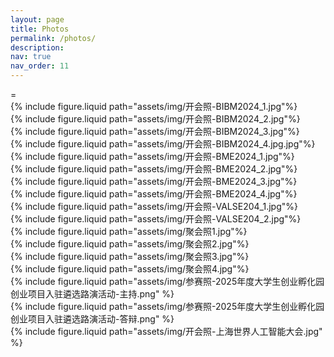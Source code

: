 ```yaml
---
layout: page
title: Photos
permalink: /photos/
description: 
nav: true
nav_order: 11
---
```


 
 <div class="row row-cols-2">=
    <div class="col">
        {% include figure.liquid path="assets/img/开会照-BIBM2024_1.jpg"%}
    </div>
    <div class="col">
        {% include figure.liquid path="assets/img/开会照-BIBM2024_2.jpg"%}
    </div>
    <div class="col">
        {% include figure.liquid path="assets/img/开会照-BIBM2024_3.jpg"%}
    </div>
    <div class="col">
        {% include figure.liquid path="assets/img/开会照-BIBM2024_4.jpg.jpg"%}
    </div>
    <div class="col">
        {% include figure.liquid path="assets/img/开会照-BME2024_1.jpg"%}
    </div>
    <div class="col">
        {% include figure.liquid path="assets/img/开会照-BME2024_2.jpg"%}
    </div>
    <div class="col">
        {% include figure.liquid path="assets/img/开会照-BME2024_3.jpg"%}
    </div>
    <div class="col">
        {% include figure.liquid path="assets/img/开会照-BME2024_4.jpg"%}
    </div>
    <div class="col">
        {% include figure.liquid path="assets/img/开会照-VALSE204_1.jpg"%}
    </div>
    <div class="col">
        {% include figure.liquid path="assets/img/开会照-VALSE204_2.jpg"%}
    </div>
    <div class="col">
        {% include figure.liquid path="assets/img/聚会照1.jpg"%}
    </div>
    <div class="col">
        {% include figure.liquid path="assets/img/聚会照2.jpg"%}
    </div>  
    <div class="col">
        {% include figure.liquid path="assets/img/聚会照3.jpg"%}
    </div>
    <div class="col">
        {% include figure.liquid path="assets/img/聚会照4.jpg"%}
    </div> 
    <div class="col">
        {% include figure.liquid path="assets/img/参赛照-2025年度大学生创业孵化园创业项目入驻遴选路演活动-主持.png" %}
    </div>
    <div class="col">
        {% include figure.liquid path="assets/img/参赛照-2025年度大学生创业孵化园创业项目入驻遴选路演活动-答辩.png" %}
    </div>
    <div class="col">
        {% include figure.liquid path="assets/img/开会照-上海世界人工智能大会.jpg" %}
    </div>
</div>
